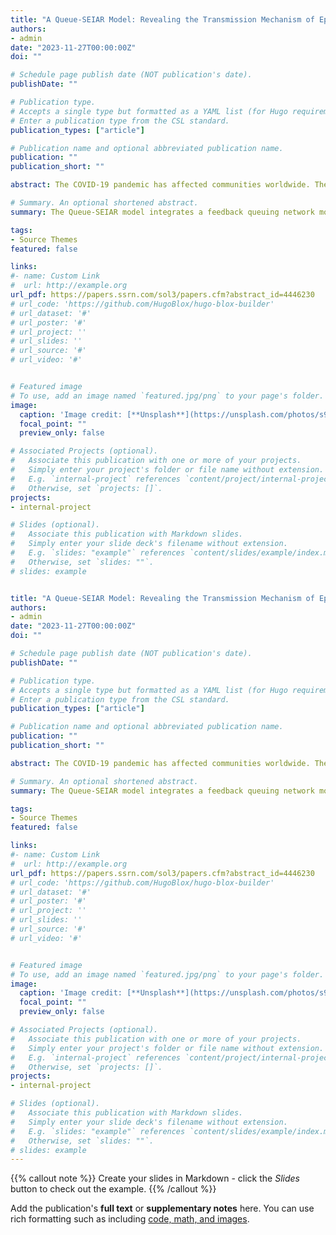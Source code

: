 ```yaml
---
title: "A Queue-SEIAR Model: Revealing the Transmission Mechanism of Epidemics in a Metro Line from a Meso Level}"
authors:
- admin
date: "2023-11-27T00:00:00Z"
doi: ""

# Schedule page publish date (NOT publication's date).
publishDate: ""

# Publication type.
# Accepts a single type but formatted as a YAML list (for Hugo requirements).
# Enter a publication type from the CSL standard.
publication_types: ["article"]

# Publication name and optional abbreviated publication name.
publication: ""
publication_short: ""

abstract: The COVID-19 pandemic has affected communities worldwide. The metro, an essential means of public transportation in many cities, is particularly vulnerable to the spread of the virus due to its limited space and complex passenger flow structure. As the basis of quick and effective management decision-making, it is very important but intractable to accurately and quickly capture the transmission mechanism of epidemics in the metro line. This study addresses this challenge by proposing a meso-level Queue-SEIAR model. The Queue-SEIAR model integrates a feedback queuing network model, which captures the nonlinear stochastic effect of the congestion propagation on passenger mobility dynamics in the metro line, with an extended SEIAR (Susceptible, Exposed, Infected, Asymptomatic, and Recovered) epidemic model in multiple-subgroups situations. The risk of infection within a metro line is measured using the Total Number of Newly Exposed Travelers (TNNET). The Macro-level Epidemic Model (MEM) is proven to underestimate the TNNET compared with the proposed Queue-SEIAR model. A recursive algorithm is proposed to solve the Queue-SEIAR model, with time complexity that is independent of passenger volumes and station and train capacities, making it suitable for the analysis and decision-making of large-scale metro lines. The Queue-SEIAR model is validated versus the micro-level agent-based simulation. Numerical experiments reveal some interesting findings (1) The gap between the Queue-SEIAR model and MEM in terms of TNNET will become larger with congestion; (2) From the Queue-SEIAR model, low-demand and low-risk stations may become high-risk because of the congestion propagation, while MEM does not think so; (3) There exists a moderate allowed entering proportion, train dwell time, and social distance to minimize the TNNET; (4) The optimal social distance increases as the train headway or travel demand increases; and (5) The epidemic prevention effectiveness of side platforms surpasses that of island platforms.

# Summary. An optional shortened abstract.
summary: The Queue-SEIAR model integrates a feedback queuing network model, which captures the nonlinear stochastic effect of the congestion propagation on passenger mobility dynamics in the metro line, with an extended SEIAR (Susceptible, Exposed, Infected, Asymptomatic, and Recovered) epidemic model in multiple-subgroups situations.

tags:
- Source Themes
featured: false

links:
#- name: Custom Link
#  url: http://example.org
url_pdf: https://papers.ssrn.com/sol3/papers.cfm?abstract_id=4446230
# url_code: 'https://github.com/HugoBlox/hugo-blox-builder'
# url_dataset: '#'
# url_poster: '#'
# url_project: ''
# url_slides: ''
# url_source: '#'
# url_video: '#'


# Featured image
# To use, add an image named `featured.jpg/png` to your page's folder. 
image:
  caption: 'Image credit: [**Unsplash**](https://unsplash.com/photos/s9CC2SKySJM)'
  focal_point: ""
  preview_only: false

# Associated Projects (optional).
#   Associate this publication with one or more of your projects.
#   Simply enter your project's folder or file name without extension.
#   E.g. `internal-project` references `content/project/internal-project/index.md`.
#   Otherwise, set `projects: []`.
projects:
- internal-project

# Slides (optional).
#   Associate this publication with Markdown slides.
#   Simply enter your slide deck's filename without extension.
#   E.g. `slides: "example"` references `content/slides/example/index.md`.
#   Otherwise, set `slides: ""`.
# slides: example


title: "A Queue-SEIAR Model: Revealing the Transmission Mechanism of Epidemics in a Metro Line from a Meso Level}"
authors:
- admin
date: "2023-11-27T00:00:00Z"
doi: ""

# Schedule page publish date (NOT publication's date).
publishDate: ""

# Publication type.
# Accepts a single type but formatted as a YAML list (for Hugo requirements).
# Enter a publication type from the CSL standard.
publication_types: ["article"]

# Publication name and optional abbreviated publication name.
publication: ""
publication_short: ""

abstract: The COVID-19 pandemic has affected communities worldwide. The metro, an essential means of public transportation in many cities, is particularly vulnerable to the spread of the virus due to its limited space and complex passenger flow structure. As the basis of quick and effective management decision-making, it is very important but intractable to accurately and quickly capture the transmission mechanism of epidemics in the metro line. This study addresses this challenge by proposing a meso-level Queue-SEIAR model. The Queue-SEIAR model integrates a feedback queuing network model, which captures the nonlinear stochastic effect of the congestion propagation on passenger mobility dynamics in the metro line, with an extended SEIAR (Susceptible, Exposed, Infected, Asymptomatic, and Recovered) epidemic model in multiple-subgroups situations. The risk of infection within a metro line is measured using the Total Number of Newly Exposed Travelers (TNNET). The Macro-level Epidemic Model (MEM) is proven to underestimate the TNNET compared with the proposed Queue-SEIAR model. A recursive algorithm is proposed to solve the Queue-SEIAR model, with time complexity that is independent of passenger volumes and station and train capacities, making it suitable for the analysis and decision-making of large-scale metro lines. The Queue-SEIAR model is validated versus the micro-level agent-based simulation. Numerical experiments reveal some interesting findings (1) The gap between the Queue-SEIAR model and MEM in terms of TNNET will become larger with congestion; (2) From the Queue-SEIAR model, low-demand and low-risk stations may become high-risk because of the congestion propagation, while MEM does not think so; (3) There exists a moderate allowed entering proportion, train dwell time, and social distance to minimize the TNNET; (4) The optimal social distance increases as the train headway or travel demand increases; and (5) The epidemic prevention effectiveness of side platforms surpasses that of island platforms.

# Summary. An optional shortened abstract.
summary: The Queue-SEIAR model integrates a feedback queuing network model, which captures the nonlinear stochastic effect of the congestion propagation on passenger mobility dynamics in the metro line, with an extended SEIAR (Susceptible, Exposed, Infected, Asymptomatic, and Recovered) epidemic model in multiple-subgroups situations.

tags:
- Source Themes
featured: false

links:
#- name: Custom Link
#  url: http://example.org
url_pdf: https://papers.ssrn.com/sol3/papers.cfm?abstract_id=4446230
# url_code: 'https://github.com/HugoBlox/hugo-blox-builder'
# url_dataset: '#'
# url_poster: '#'
# url_project: ''
# url_slides: ''
# url_source: '#'
# url_video: '#'


# Featured image
# To use, add an image named `featured.jpg/png` to your page's folder. 
image:
  caption: 'Image credit: [**Unsplash**](https://unsplash.com/photos/s9CC2SKySJM)'
  focal_point: ""
  preview_only: false

# Associated Projects (optional).
#   Associate this publication with one or more of your projects.
#   Simply enter your project's folder or file name without extension.
#   E.g. `internal-project` references `content/project/internal-project/index.md`.
#   Otherwise, set `projects: []`.
projects:
- internal-project

# Slides (optional).
#   Associate this publication with Markdown slides.
#   Simply enter your slide deck's filename without extension.
#   E.g. `slides: "example"` references `content/slides/example/index.md`.
#   Otherwise, set `slides: ""`.
# slides: example
---
```


{{% callout note %}}
Create your slides in Markdown - click the *Slides* button to check out the example.
{{% /callout %}}

Add the publication's **full text** or **supplementary notes** here. You can use rich formatting such as including [code, math, and images](https://docs.hugoblox.com/content/writing-markdown-latex/).
